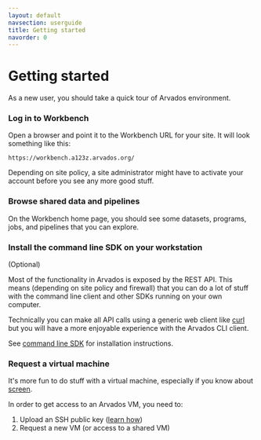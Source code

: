 ```yaml
---
layout: default
navsection: userguide
title: Getting started
navorder: 0
---
```


# Getting started

As a new user, you should take a quick tour of Arvados environment.


### Log in to Workbench

Open a browser and point it to the Workbench URL for your site. It
will look something like this:

`https://workbench.a123z.arvados.org/`

Depending on site policy, a site administrator might have to activate
your account before you see any more good stuff.

### Browse shared data and pipelines

On the Workbench home page, you should see some datasets, programs,
jobs, and pipelines that you can explore.

### Install the command line SDK on your workstation

(Optional)

Most of the functionality in Arvados is exposed by the REST API. This
means (depending on site policy and firewall) that you can do a lot of
stuff with the command line client and other SDKs running on your own
computer.

Technically you can make all API calls using a generic web client like
[curl](http://curl.haxx.se/docs/) but you will have a more enjoyable
experience with the Arvados CLI client.

See [command line SDK](sdk-cli.html) for installation instructions.

### Request a virtual machine

It's more fun to do stuff with a virtual machine, especially if you
know about [screen](http://www.gnu.org/software/screen/).

In order to get access to an Arvados VM, you need to:

1. Upload an SSH public key ([learn how](ssh-keys.html))
1. Request a new VM (or access to a shared VM)

